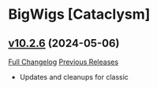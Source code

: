 # BigWigs [Cataclysm]

## [v10.2.6](https://github.com/BigWigsMods/BigWigs_Cataclysm/tree/v10.2.6) (2024-05-06)
[Full Changelog](https://github.com/BigWigsMods/BigWigs_Cataclysm/compare/v10.2.5...v10.2.6) [Previous Releases](https://github.com/BigWigsMods/BigWigs_Cataclysm/releases)

- Updates and cleanups for classic  
